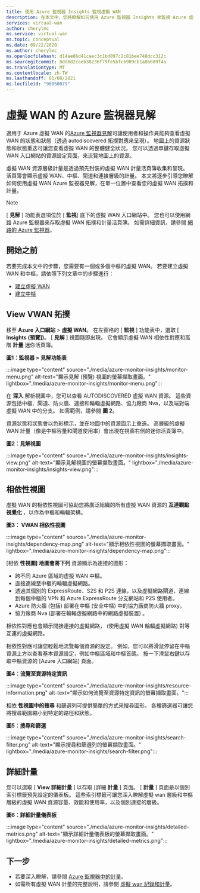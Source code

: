 ```yaml
---
title: 使用 Azure 監視器 Insights 監視虛擬 WAN
description: 在本文中，您將瞭解如何使用 Azure 監視器 Insights 來監視 Azure 虛擬 WAN。
services: virtual-wan
author: cherylmc
ms.service: virtual-wan
ms.topic: conceptual
ms.date: 09/22/2020
ms.author: cherylmc
ms.openlocfilehash: d14ae86d41caec3c1bd897c2c81bee748dcc312c
ms.sourcegitcommit: 8dd8d2caeb38236f79fe5bfc6909cb1a8b609f4a
ms.translationtype: MT
ms.contentlocale: zh-TW
ms.lasthandoff: 01/08/2021
ms.locfileid: "98050879"
---
```

# <a name="azure-monitor-insights-for-virtual-wan"></a>虛擬 WAN 的 Azure 監視器見解

適用于 Azure 虛擬 WAN 的[Azure 監視器見解](../azure-monitor/insights/network-insights-overview.md)可讓使用者和操作員能夠查看虛擬 WAN 的狀態和狀態（透過 autodiscovered 拓撲對應來呈現）。 地圖上的資源狀態和狀態重迭可讓您查看虛擬 WAN 的整體健全狀況。 您可以透過單鍵存取虛擬 WAN 入口網站的資源設定頁面，來流覽地圖上的資源。

虛擬 WAN 資源層級計量是透過預先封裝的虛擬 WAN 計量活頁簿收集和呈現。 活頁簿會顯示虛擬 WAN、中樞、閘道和連接層級的計量。 本文將逐步引導您瞭解如何使用虛擬 WAN Azure 監視器見解，在單一位置中查看您的虛擬 WAN 拓撲和計量。

> [!NOTE]
> [ **見解** ] 功能表選項位於 [ **監視**] 底下的虛擬 WAN 入口網站中。 您也可以使用網路 Azure 監視器來存取虛擬 WAN 拓撲和計量活頁簿。 如需詳細資訊，請參閱 [網路的 Azure 監視器](../azure-monitor/insights/network-insights-overview.md)。 
>

## <a name="before-you-begin"></a>開始之前

若要完成本文中的步驟，您需要有一個或多個中樞的虛擬 WAN。 若要建立虛擬 WAN 和中樞，請依照下列文章中的步驟進行：

* [建立虛擬 WAN](virtual-wan-site-to-site-portal.md#openvwan)
* [建立中樞](virtual-wan-site-to-site-portal.md#hub)

## <a name="view-vwan-topology"></a><a name="topology"></a>View VWAN 拓撲

移至 **Azure 入口網站**  >  **虛擬 WAN**。 在左窗格的 [ **監視** ] 功能表中，選取 [ **Insights (預覽])**。 [ **見解** ] 視圖隨即出現。 它會顯示虛擬 WAN 相依性對應和高階 **計量** 迷你活頁簿。

**圖1：監視器 > 見解功能表**

:::image type="content" source="./media/azure-monitor-insights/monitor-menu.png" alt-text="顯示見解 (預覽) 視圖的螢幕擷取畫面。" lightbox="./media/azure-monitor-insights/monitor-menu.png":::

在 **深入** 解析視圖中，您可以查看 AUTODISCOVERED 虛擬 WAN 資源。 這些資源包括中樞、閘道、防火牆、連接和輪輻虛擬網路、協力廠商 Nva，以及端對端虛擬 WAN 中的分支。 如需範例，請參閱 **圖 2**。

資源狀態和狀態會以色彩標示，並在地圖中的資源圖示上重迭。 高層級的虛擬 WAN 計量（像是中樞容量和閘道使用率）會出現在視窗右側的迷你活頁簿中。

**圖2：見解視圖**

:::image type="content" source="./media/azure-monitor-insights/insights-view.png" alt-text="顯示見解視圖的螢幕擷取畫面。" lightbox="./media/azure-monitor-insights/insights-view.png":::

## <a name="dependency-view"></a><a name="dependency"></a>相依性視圖

虛擬 WAN 的相依性視圖可協助您將廣泛組織的所有虛擬 WAN 資源的 **互連觀點視覺化** ，以作為中樞和輪輻架構。

**圖3： VWAN 相依性視圖**

:::image type="content" source="./media/azure-monitor-insights/dependency-map.png" alt-text="顯示相依性視圖的螢幕擷取畫面。" lightbox="./media/azure-monitor-insights/dependency-map.png":::

[相依 **性視圖] 地圖會將下列** 資源顯示為連接的圖形：

* 跨不同 Azure 區域的虛擬 WAN 中樞。
* 直接連線至中樞的輪輻虛擬網路。
* 透過其個別的 ExpressRoute、S2S 和 P2S 連線，以及虛擬網路閘道，連線到每個中樞的 VPN 和 Azure ExpressRoute 分支網站和 P2S 使用者。
* Azure 防火牆 (包括) 部署在中樞 (安全中樞) 中的協力廠商防火牆 proxy。
* 協力廠商 Nva (部署在輪輻虛擬網路中的網路虛擬裝置) 。

相依性對應也會顯示間接連接的虛擬網路， (使用虛擬 WAN 輪輻虛擬網路) 對等互連的虛擬網路。

相依性對應可讓您輕鬆地流覽每個資源的設定。 例如，您可以將滑鼠停留在中樞資源上方以查看基本資源設定，例如中樞區域和中樞首碼。 按一下滑鼠右鍵以存取中樞資源的 [Azure 入口網站] 頁面。

**圖4：流覽至資源特定資訊**

:::image type="content" source="./media/azure-monitor-insights/resource-information.png" alt-text="顯示如何流覽至資源特定資訊的螢幕擷取畫面。":::

相依 **性視圖中的搜尋** 和篩選列可提供簡單的方式來搜尋圖形。 各種篩選器可讓您將搜尋範圍縮小到特定的路徑和狀態。

**圖5：搜尋和篩選**

:::image type="content" source="./media/azure-monitor-insights/search-filter.png" alt-text="顯示搜尋和篩選列的螢幕擷取畫面。" lightbox="./media/azure-monitor-insights/search-filter.png":::

## <a name="detailed-metrics"></a><a name="detailed"></a>詳細計量

您可以選取 [ **View 詳細計量** ] 以存取 [詳細 **計量** ] 頁面。 [ **計量** ] 頁面是以個別索引標籤預先設定的儀表板。 這些索引標籤可讓您深入瞭解虛擬 wan 層級和中樞層級的虛擬 WAN 資源容量、效能和使用率，以及個別連接的層級。

**圖6：詳細計量儀表板**

:::image type="content" source="./media/azure-monitor-insights/detailed-metrics.png" alt-text="顯示詳細計量儀表板的螢幕擷取畫面。" lightbox="./media/azure-monitor-insights/detailed-metrics.png":::

## <a name="next-steps"></a>下一步

* 若要深入瞭解，請參閱 [Azure 監視器中的計量](../azure-monitor/platform/data-platform-metrics.md)。
* 如需所有虛擬 WAN 計量的完整說明，請參閱 [虛擬 wan 記錄和計量](logs-metrics.md)。
